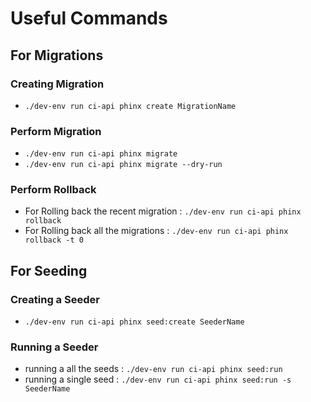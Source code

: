 # Useful Commands

## For Migrations

### Creating Migration

- `./dev-env run ci-api phinx create MigrationName`

### Perform Migration

- `./dev-env run ci-api phinx migrate`
- `./dev-env run ci-api phinx migrate --dry-run`

### Perform Rollback

- For Rolling back the recent migration : `./dev-env run ci-api phinx rollback`
- For Rolling back all the migrations : `./dev-env run ci-api phinx rollback -t 0`

## For Seeding

### Creating a Seeder

- `./dev-env run ci-api phinx seed:create SeederName`

### Running a Seeder

- running a all the seeds : `./dev-env run ci-api phinx seed:run`
- running a single seed : `./dev-env run ci-api phinx seed:run -s SeederName`
